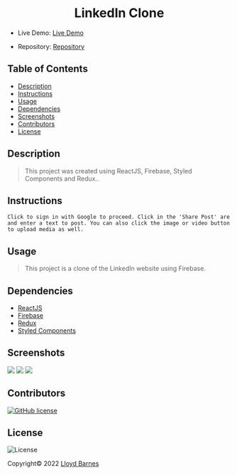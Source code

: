 <div align="center">

# LinkedIn Clone

</div>

- Live Demo: [Live Demo](https://linked-clone-4a813.web.app)

- Repository: [Repository](https://github.com/lbarnes86/linkedin-clone)

## Table of Contents

- [Description](#description)
- [Instructions](#instructions)
- [Usage](#usage)
- [Dependencies](#dependencies)
- [Screenshots](#screenshots)
- [Contributors](#contributors)
- [License](#license)

## Description

>This project was created using ReactJS, Firebase, Styled Components and Redux..

## Instructions

```
Click to sign in with Google to proceed. Click in the 'Share Post' are and enter a text to post. You can also click the image or video button to upload media as well. 

```

## Usage

>This project is a clone of the LinkedIn website using Firebase.

## Dependencies

- [ReactJS](https://reactjs.org/)
- [Firebase](https://firebase.google.com/)
- [Redux](https://redux.js.org/) 
- [Styled Components](https://styled-components.com/)  


## Screenshots

<img src="https://user-images.githubusercontent.com/70309736/141214231-7c8dd24b-34ea-4202-b824-b58793cc91bb.png">

<img src="https://user-images.githubusercontent.com/70309736/141214242-34968f85-03bf-40e5-806b-e81dc82367c5.png">

<img src="https://user-images.githubusercontent.com/70309736/141214249-0fcddf50-30d1-4696-91fa-f7dfcdbb22e6.png">


## Contributors

[![GitHub license](https://img.shields.io/badge/Made%20by-Lloyd%20Barnes-ab8c9b?style=flat&logo=github)](https://github.com/lbarnes86)

## License

![License](https://img.shields.io/badge/license-MIT-green")


Copyright© 2022 [Lloyd Barnes](https://lbarnes86.github.io/react-portfolio/)